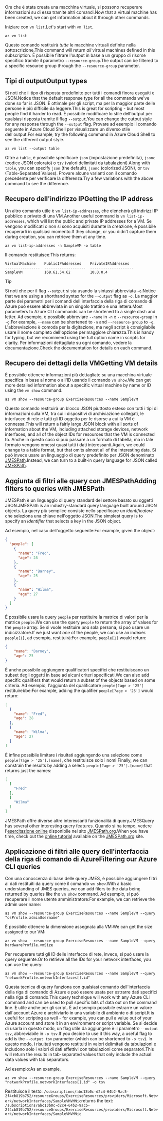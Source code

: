 <span data-ttu-id="f9911-101">Ora che è stata creata una macchina virtuale, si possono recuperare informazioni su di essa tramite altri comandi.</span><span class="sxs-lookup"><span data-stu-id="f9911-101">Now that a virtual machine has been created, we can get information about it through other commands.</span></span>

<span data-ttu-id="f9911-102">Iniziare con `vm list`.</span><span class="sxs-lookup"><span data-stu-id="f9911-102">Let's start with `vm list`.</span></span>

```azurecli
az vm list
```

<span data-ttu-id="f9911-103">Questo comando restituirà _tutte_ le macchine virtuali definite nella sottoscrizione.</span><span class="sxs-lookup"><span data-stu-id="f9911-103">This command will return _all_ virtual machines defined in this subscription.</span></span> <span data-ttu-id="f9911-104">È possibile filtrare l'output in base a un gruppo di risorse specifico tramite il parametro `--resource-group`.</span><span class="sxs-lookup"><span data-stu-id="f9911-104">The output can be filtered to a specific resource group through the `--resource-group` parameter.</span></span> 

## <a name="output-types"></a><span data-ttu-id="f9911-105">Tipi di output</span><span class="sxs-lookup"><span data-stu-id="f9911-105">Output types</span></span>
<span data-ttu-id="f9911-106">Si noti che il tipo di risposta predefinito per tutti i comandi finora eseguiti è JSON.</span><span class="sxs-lookup"><span data-stu-id="f9911-106">Notice that the default response type for all the commands we've done so far is JSON.</span></span> <span data-ttu-id="f9911-107">È ottimale per gli script, ma per la maggior parte delle persone è più difficile da leggere.</span><span class="sxs-lookup"><span data-stu-id="f9911-107">This is great for scripting - but most people find it harder to read.</span></span> <span data-ttu-id="f9911-108">È possibile modificare lo stile dell'output per qualsiasi risposta tramite il flag `--output`.</span><span class="sxs-lookup"><span data-stu-id="f9911-108">You can change the output style for any response through the `--output` flag.</span></span> <span data-ttu-id="f9911-109">Provare ad esempio il comando seguente in Azure Cloud Shell per visualizzare un diverso stile dell'output.</span><span class="sxs-lookup"><span data-stu-id="f9911-109">For example, try the following command in Azure Cloud Shell to see the different output style.</span></span>

```azurecli
az vm list --output table
```

<span data-ttu-id="f9911-110">Oltre a `table`, è possibile specificare `json` (impostazione predefinita), `jsonc` (codice JSON colorato) o `tsv` (valori delimitati da tabulazioni).</span><span class="sxs-lookup"><span data-stu-id="f9911-110">Along with `table`, you can specify `json` (the default), `jsonc` (colorized JSON), or `tsv` (Table-Separated Values).</span></span> <span data-ttu-id="f9911-111">Provare alcune varianti con il comando precedente per verificare la differenza.</span><span class="sxs-lookup"><span data-stu-id="f9911-111">Try a few variations with the above command to see the difference.</span></span>

## <a name="getting-the-ip-address"></a><span data-ttu-id="f9911-112">Recupero dell'indirizzo IP</span><span class="sxs-lookup"><span data-stu-id="f9911-112">Getting the IP address</span></span>

<span data-ttu-id="f9911-113">Un altro comando utile è `vm list-ip-addresses`, che elencherà gli indirizzi IP pubblico e privato di una VM.</span><span class="sxs-lookup"><span data-stu-id="f9911-113">Another useful command is `vm list-ip-addresses`, which will list the public and private IP addresses for a VM.</span></span> <span data-ttu-id="f9911-114">Se vengono modificati o non si sono acquisiti durante la creazione, è possibile recuperarli in qualsiasi momento.</span><span class="sxs-lookup"><span data-stu-id="f9911-114">If they change, or you didn't capture them during creation, you can retrieve them at any time.</span></span>

```azurecli
az vm list-ip-addresses -n SampleVM -o table
```

<span data-ttu-id="f9911-115">Il comando restituisce:</span><span class="sxs-lookup"><span data-stu-id="f9911-115">This returns:</span></span>

```
VirtualMachine    PublicIPAddresses    PrivateIPAddresses
----------------  -------------------  --------------------
SampleVM          168.61.54.62         10.0.0.4
```

> [!TIP]
> <span data-ttu-id="f9911-116">Si noti che per il flag `--output` si sta usando la sintassi abbreviata `-o`.</span><span class="sxs-lookup"><span data-stu-id="f9911-116">Notice that we are using a shorthand syntax for the `--output` flag as `-o`.</span></span> <span data-ttu-id="f9911-117">La maggior parte dei parametri per i comandi dell'interfaccia della riga di comando di Azure può essere abbreviata in un singolo trattino e una lettera.</span><span class="sxs-lookup"><span data-stu-id="f9911-117">Most parameters to Azure CLI commands can be shortened to a single dash and letter.</span></span> <span data-ttu-id="f9911-118">Ad esempio, è possibile abbreviare `--name` in `-n` e `--resource-group` in `-g`.</span><span class="sxs-lookup"><span data-stu-id="f9911-118">For example, `--name` can be shortened to `-n` and `--resource-group` to `-g`.</span></span> <span data-ttu-id="f9911-119">L'abbreviazione è comoda per la digitazione, ma negli script è consigliabile usare il nome completo dell'opzione per maggiore chiarezza.</span><span class="sxs-lookup"><span data-stu-id="f9911-119">This is handy for typing, but we recommend using the full option name in scripts for clarity.</span></span> <span data-ttu-id="f9911-120">Per informazioni dettagliate su ogni comando, vedere la documentazione.</span><span class="sxs-lookup"><span data-stu-id="f9911-120">Check the documentation for details on each command.</span></span>

## <a name="getting-vm-details"></a><span data-ttu-id="f9911-121">Recupero dei dettagli della VM</span><span class="sxs-lookup"><span data-stu-id="f9911-121">Getting VM details</span></span>

<span data-ttu-id="f9911-122">È possibile ottenere informazioni più dettagliate su una macchina virtuale specifica in base al nome o all'ID usando il comando `vm show`.</span><span class="sxs-lookup"><span data-stu-id="f9911-122">We can get more detailed information about a specific virtual machine by name or ID using the `vm show` command.</span></span>

```azurecli
az vm show --resource-group ExerciseResources --name SampleVM
```

<span data-ttu-id="f9911-123">Questo comando restituirà un blocco JSON piuttosto esteso con tutti i tipi di informazioni sulla VM, tra cui i dispositivi di archiviazione collegati, le interfacce di rete e tutti gli ID oggetto per le risorse a cui la VM è connessa.</span><span class="sxs-lookup"><span data-stu-id="f9911-123">This will return a fairly large JSON block with all sorts of information about the VM, including attached storage devices, network interfaces, and all of the object IDs for resources that the VM is connected to.</span></span> <span data-ttu-id="f9911-124">Anche in questo caso si può passare a un formato di tabella, ma in tale formato vengono omessi quasi tutti i dati interessanti.</span><span class="sxs-lookup"><span data-stu-id="f9911-124">Again, we could change to a table format, but that omits almost all of the interesting data.</span></span> <span data-ttu-id="f9911-125">Si può invece usare un linguaggio di query predefinito per JSON denominato [JMESPath](http://jmespath.org/).</span><span class="sxs-lookup"><span data-stu-id="f9911-125">Instead, we can turn to a built-in query language for JSON called [JMESPath](http://jmespath.org/).</span></span>

## <a name="adding-filters-to-queries-with-jmespath"></a><span data-ttu-id="f9911-126">Aggiunta di filtri alle query con JMESPath</span><span class="sxs-lookup"><span data-stu-id="f9911-126">Adding filters to queries with JMESPath</span></span>

<span data-ttu-id="f9911-127">JMESPath è un linguaggio di query standard del settore basato su oggetti JSON.</span><span class="sxs-lookup"><span data-stu-id="f9911-127">JMESPath is an industry-standard query language built around JSON objects.</span></span> <span data-ttu-id="f9911-128">La query più semplice consiste nello specificare un _identificatore_ che seleziona una chiave nell'oggetto JSON.</span><span class="sxs-lookup"><span data-stu-id="f9911-128">The simplest query is to specify an _identifier_ that selects a key in the JSON object.</span></span>

<span data-ttu-id="f9911-129">Ad esempio, nel caso dell'oggetto seguente:</span><span class="sxs-lookup"><span data-stu-id="f9911-129">For example, given the object:</span></span>

```json
{
  "people": [
    {
      "name": "Fred",
      "age": 28
    },
    {
      "name": "Barney",
      "age": 25
    },
    {
      "name": "Wilma",
      "age": 27
    }
  ]
}
```

<span data-ttu-id="f9911-130">È possibile usare la query `people` per restituire la matrice di valori per la matrice `people`.</span><span class="sxs-lookup"><span data-stu-id="f9911-130">We can use the query `people` to return the array of values for the `people` array.</span></span> <span data-ttu-id="f9911-131">Se si vuole restituire _una_ sola persona, si può usare un indicizzatore.</span><span class="sxs-lookup"><span data-stu-id="f9911-131">If we just want _one_ of the people, we can use an indexer.</span></span> <span data-ttu-id="f9911-132">`people[1]`, ad esempio, restituirà:</span><span class="sxs-lookup"><span data-stu-id="f9911-132">For example, `people[1]` would return:</span></span>

```json
{
    "name": "Barney",
    "age": 25
}
```

<span data-ttu-id="f9911-133">È anche possibile aggiungere qualificatori specifici che restituiscano un subset degli oggetti in base ad alcuni criteri specificati.</span><span class="sxs-lookup"><span data-stu-id="f9911-133">We can also add specific qualifiers that would return a subset of the objects based on some criteria.</span></span> <span data-ttu-id="f9911-134">Ad esempio, l'aggiunta del qualificatore `people[?age > '25']` restituirebbe:</span><span class="sxs-lookup"><span data-stu-id="f9911-134">For example, adding the qualifier `people[?age > '25']` would return:</span></span>

```json
[
  {
    "name": "Fred",
    "age": 28
  },
  {
    "name": "Wilma",
    "age": 27
  }
]
```

<span data-ttu-id="f9911-135">È infine possibile limitare i risultati aggiungendo una selezione come `people[?age > '25'].[name]`, che restituisce solo i nomi:</span><span class="sxs-lookup"><span data-stu-id="f9911-135">Finally, we can constrain the results by adding a select: `people[?age > '25'].[name]` that returns just the names:</span></span>

```json
[
  [
    "Fred"
  ],
  [
    "Wilma"
  ]
]
```

<span data-ttu-id="f9911-136">JMESPath offre diverse altre interessanti funzionalità di query.</span><span class="sxs-lookup"><span data-stu-id="f9911-136">JMESQuery has several other interesting query features.</span></span> <span data-ttu-id="f9911-137">Quando si ha tempo, vedere l'[esercitazione online](http://jmespath.org/tutorial.html) disponibile nel sito [JMESPath.org](http://jmespath.org/).</span><span class="sxs-lookup"><span data-stu-id="f9911-137">When you have time, check out the [online tutorial](http://jmespath.org/tutorial.html) available on the [JMESPath.org](http://jmespath.org/) site.</span></span>

## <a name="filtering-our-azure-cli-queries"></a><span data-ttu-id="f9911-138">Applicazione di filtri alle query dell'interfaccia della riga di comando di Azure</span><span class="sxs-lookup"><span data-stu-id="f9911-138">Filtering our Azure CLI queries</span></span>

<span data-ttu-id="f9911-139">Con una conoscenza di base delle query JMES, è possibile aggiungere filtri ai dati restituiti da query come il comando `vm show`.</span><span class="sxs-lookup"><span data-stu-id="f9911-139">With a basic understanding of JMES queries, we can add filers to the data being returned by queries like the `vm show` command.</span></span> <span data-ttu-id="f9911-140">Ad esempio, si può recuperare il nome utente amministratore:</span><span class="sxs-lookup"><span data-stu-id="f9911-140">For example, we can retrieve the admin user name:</span></span>

```azurecli
az vm show --resource-group ExerciseResources --name SampleVM --query "osProfile.adminUsername"
```

<span data-ttu-id="f9911-141">È possibile ottenere la dimensione assegnata alla VM:</span><span class="sxs-lookup"><span data-stu-id="f9911-141">We can get the size assigned to our VM:</span></span>

```azurecli
az vm show --resource-group ExerciseResources --name SampleVM --query hardwareProfile.vmSize
```

<span data-ttu-id="f9911-142">Per recuperare tutti gli ID delle interfacce di rete, invece, si può usare la query seguente:</span><span class="sxs-lookup"><span data-stu-id="f9911-142">Or to retrieve all the IDs for your network interfaces, you can use the query:</span></span>

```azurecli
az vm show --resource-group ExerciseResources --name SampleVM --query "networkProfile.networkInterfaces[].id"
```

<span data-ttu-id="f9911-143">Questa tecnica di query funziona con qualsiasi comando dell'interfaccia della riga di comando di Azure e può essere usata per estrarre dati specifici nella riga di comando.</span><span class="sxs-lookup"><span data-stu-id="f9911-143">This query technique will work with any Azure CLI command and can be used to pull specific bits of data out on the command line.</span></span> <span data-ttu-id="f9911-144">È utile anche per gli script. È ad esempio possibile estrarre un valore dall'account Azure e archiviarlo in una variabile di ambiente o di script.</span><span class="sxs-lookup"><span data-stu-id="f9911-144">It is useful for scripting as well - for example, you can pull a value out of your Azure account and store it in an environment or script variable.</span></span> <span data-ttu-id="f9911-145">Se si decide di usarla in questo modo, un flag utile da aggiungere è il parametro `--output tsv`, abbreviabile in `-o tsv`.</span><span class="sxs-lookup"><span data-stu-id="f9911-145">If you decide to use it this way, a useful flag to add is the `--output tsv` parameter (which can be shortened to `-o tsv`).</span></span> <span data-ttu-id="f9911-146">In questo modo, i risultati vengono restituiti in valori delimitati da tabulazioni e includono solo i valori di dati effettivi con tabulazioni come separatori.</span><span class="sxs-lookup"><span data-stu-id="f9911-146">This will return the results in tab-separated values that only include the actual data values with tab separators.</span></span>

<span data-ttu-id="f9911-147">Ad esempio:</span><span class="sxs-lookup"><span data-stu-id="f9911-147">As an example,</span></span>

```azurecli
az vm show --resource-group ExerciseResources --name SampleVM --query "networkProfile.networkInterfaces[].id" -o tsv
```

<span data-ttu-id="f9911-148">Restituisce il testo: `/subscriptions/abc13b0c-d2c4-64b2-9ac5-2f4cb819b752/resourceGroups/ExerciseResources/providers/Microsoft.Network/networkInterfaces/SampleVMVMNic`</span><span class="sxs-lookup"><span data-stu-id="f9911-148">returns the text: `/subscriptions/abc13b0c-d2c4-64b2-9ac5-2f4cb819b752/resourceGroups/ExerciseResources/providers/Microsoft.Network/networkInterfaces/SampleVMVMNic`</span></span>
